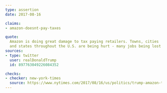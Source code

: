 ```yaml
---
type: assertion
date: 2017-08-16

claims:
- amazon-doesnt-pay-taxes

quote:
  Amazon is doing great damage to tax paying retailers. Towns, cities
  and states throughout the U.S. are being hurt - many jobs being lost!
sources:
- type: twitter
  user: realDonaldTrump
  id: 897763049226084352

checks:
- checker: new-york-times
  source: https://www.nytimes.com/2017/08/16/us/politics/trump-amazon-taxes.html
---
```

